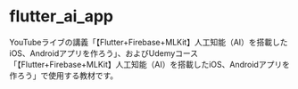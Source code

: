 # flutter_ai_app
YouTubeライブの講義「【Flutter+Firebase+MLKit】人工知能（AI）を搭載したiOS、Androidアプリを作ろう」、およびUdemyコース「【Flutter+Firebase+MLKit】人工知能（AI）を搭載したiOS、Androidアプリを作ろう」で使用する教材です。
